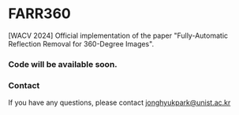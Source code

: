# FARR360
[WACV 2024] Official implementation of the paper "Fully-Automatic Reflection Removal for 360-Degree Images".

### Code will be available soon.

### Contact
If you have any questions, please contact jonghyukpark@unist.ac.kr
